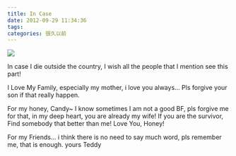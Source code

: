 ```yaml
---
title: In Case
date: 2012-09-29 11:34:36
tags:
categories: 很久以前
---
```


![](http://7xqfs2.com1.z0.glb.clouddn.com/before-i-die.jpg)

In case I die outside the country, I wish all the people that I mention see this part!

I Love My Family, especially my mother, i love you always… Pls forgive your son if that really happen.

For my honey, Candy~ I know sometimes I am not a good BF, pls forgive me for that, in my deep heart, you are already my wife! If you are the survivor, Find somebody that better than me! Love You, Honey!

For my Friends… i think there is no need to say much word, pls remember me, that is enough.
yours Teddy

